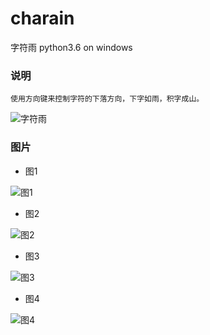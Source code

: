 # charain
字符雨 python3.6 on windows

### 说明

    使用方向键来控制字符的下落方向，下字如雨，积字成山。
    
![字符雨](https://github.com/whitefirer/charain/raw/master/pics/charain.gif)

### 图片


* 图1

![图1](https://github.com/whitefirer/charain/raw/master/pics/1.png)

* 图2

![图2](https://github.com/whitefirer/charain/raw/master/pics/2.png)

* 图3

![图3](https://github.com/whitefirer/charain/raw/master/pics/3.png)

* 图4

![图4](https://github.com/whitefirer/charain/raw/master/pics/4.png)